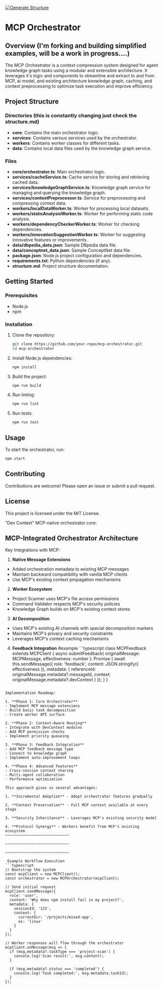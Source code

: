 [![Generate Structure](https://github.com/A-Hem/mcp-orchestrator/actions/workflows/generate-structure.yml/badge.svg)](https://github.com/A-Hem/mcp-orchestrator/actions/workflows/generate-structure.yml)

# MCP Orchestrator

## Overview (I'm forking and building simplified examples, will be a work in progress....) 

The MCP Orchestrator is a context compression system designed for agent knowledge graph tasks using a modular and extensible architecture. It leverages it's logic and components to streamline and extract to and from MCP, ai model, and existing architecture knowledge graph, caching, and context preprocessing to optimize task execution and improve efficiency.

## Project Structure

### Directories (this is constantly changing just check the structure.md) 

- **core**: Contains the main orchestrator logic.
- **services**: Contains various services used by the orchestrator.
- **workers**: Contains worker classes for different tasks.
- **data**: Contains local data files used by the knowledge graph service.

### Files

- **core/orchestrator.ts**: Main orchestrator logic.
- **services/cacheService.ts**: Cache service for storing and retrieving cached data.
- **services/knowledgeGraphService.ts**: Knowledge graph service for managing and querying the knowledge graph.
- **services/contextPreprocessor.ts**: Service for preprocessing and compressing context data.
- **workers/localDataWorker.ts**: Worker for processing local datasets.
- **workers/staticAnalysisWorker.ts**: Worker for performing static code analysis.
- **workers/dependencyCheckerWorker.ts**: Worker for checking dependencies.
- **workers/innovationSuggestionWorker.ts**: Worker for suggesting innovative features or improvements.
- **data/dbpedia_data.json**: Sample DBpedia data file.
- **data/conceptnet_data.json**: Sample ConceptNet data file.
- **package.json**: Node.js project configuration and dependencies.
- **requirements.txt**: Python dependencies (if any).
- **structure.md**: Project structure documentation.

## Getting Started

### Prerequisites

- Node.js
- npm

### Installation

1. Clone the repository:
   ```bash
   git clone https://github.com/your-repo/mcp-orchestrator.git
   cd mcp-orchestrator
   ```

2. Install Node.js dependencies:
   ```bash
   npm install
   ```

3. Build the project:
   ```bash
   npm run build
   ```

4. Run linting:
   ```bash
   npm run lint
   ```

5. Run tests:
   ```bash
   npm run test
   ```

## Usage

To start the orchestrator, run:
```bash
npm start
```

## Contributing

Contributions are welcome! Please open an issue or submit a pull request.

## License

This project is licensed under the MIT License.

"Dev Context" MCP-native orchestrator core:


## MCP-Integrated Orchestrator Architecture


Key Integrations with MCP:

1. **Native Message Extensions**
- Added orchestration metadata to existing MCP messages
- Maintain backward compatibility with vanilla MCP clients
- Use MCP's existing context propagation mechanisms

2. **Worker Ecosystem**
- Project Scanner uses MCP's file access permissions
- Command Validator respects MCP's security policies
- Knowledge Graph builds on MCP's existing context stores

3. **AI Decomposition**
- Uses MCP's existing AI channels with special decomposition markers
- Maintains MCP's privacy and security constraints
- Leverages MCP's context caching mechanisms

4. **Feedback Integration**
#example ```typescript
class MCPFeedback extends MCPClient {
  async submitFeedback(
    originalMessage: MCPMessage,
    effectiveness: number
  ): Promise<void> {
    await this.sendMessage({
      role: 'feedback',
      content: JSON.stringify({ effectiveness }),
      metadata: {
        referenceId: originalMessage.metadata?.messageId,
        context: originalMessage.metadata?.devContext
      }
    });
  }
}
```

Implementation Roadmap:

1. **Phase 1: Core Orchestrator**
- Implement MCP message extensions
- Build basic task decomposition
- Create worker API surface

2. **Phase 2: Context-Aware Routing**
- Integrate with DevContext modules
- Add MCP permission checks
- Implement priority queueing

3. **Phase 3: Feedback Integration**
- Add MCP feedback message type
- Connect to knowledge graph
- Implement auto-improvement loops

4. **Phase 4: Advanced Features**
- Cross-session context sharing
- Multi-agent collaboration
- Performance optimization

This approach gives us several advantages:

1. **Incremental Adoption** - Adopt orchestrator features gradually

2. **Context Preservation** - Full MCP context available at every stage

3. **Security Inheritance** - Leverages MCP's existing security model

4. **Protocol Synergy** - Workers benefit from MCP's existing ecosystem
~~~~~~~~~~~~~~~~~~~~~~~~~~~~~

~~~~~~~~~~~~~~~~~~~~~~~~~~~~~

~~~~~~~~~~~~~~~~~~~~~~~~~~~~~

 Example Workflow Execution
```typescript
// Bootstrap the system
const mcpClient = new MCPClient();
const orchestrator = new MCPOrchestrator(mcpClient);

// Send initial request
mcpClient.sendMessage({
  role: 'user',
  content: 'Why does npm install fail in my project?',
  metadata: {
    sessionId: '123',
    context: {
      currentDir: '/projects/mixed-app',
      os: 'linux'
    }
  }
});

// Worker responses will flow through the orchestrator
mcpClient.onMessage(msg => {
  if (msg.metadata?.taskType === 'project-scan') {
    console.log('Scan result:', msg.content);
  }
  
  if (msg.metadata?.status === 'completed') {
    console.log('Task completed:', msg.metadata.taskId);
  }
});
```